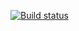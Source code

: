 [![Build status](https://ci.appveyor.com/api/projects/status/u6ylsun64bcei41m/branch/main?svg=true)](https://ci.appveyor.com/project/QA-Matchenko/2-1-interfacetest/branch/main)
